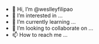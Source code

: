 - 👋 Hi, I’m @weslleyfilipao
- 👀 I’m interested in ...
- 🌱 I’m currently learning ...
- 💞️ I’m looking to collaborate on ...
- 📫 How to reach me ...

<!---
weslleyfilipao/weslleyfilipao is a ✨ special ✨ repository because its `README.md` (this file) appears on your GitHub profile.
You can click the Preview link to take a look at your changes.
--->

